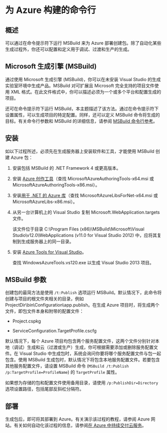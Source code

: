 <properties
   pageTitle="为 Azure 构建的命令行 | Azure"
   description="为 Azure 构建的命令行"
   services="visual-studio-online"
   documentationCenter="na"
   authors="TomArcher"
   manager="douge"
   editor="" />
<tags
   ms.service="multiple"
   ms.date="04/18/2016"
   wacn.date="05/23/2016" />

# 为 Azure 构建的命令行

## 概述

可以通过在命令提示符下运行 MSBuild 来为 Azure 部署创建包。除了自动化某些生成过程外，你还可以配置和定义用于调试、过渡和生产的生成。


## Microsoft 生成引擎 (MSBuild)

通过使用 Microsoft 生成引擎 (MSBuild)，你可以在未安装 Visual Studio 的生成实验室环境中生成产品。MSBuild 对可扩展且 Microsoft 完全支持的项目文件使用 XML 格式。在此文件格式中，你可以描述必须为一个或多个平台和配置生成的项目。

还可在命令提示符下运行 MSBuild，本主题描述了该方法。通过在命令提示符下设置属性，可以生成项目的特定配置。同样，还可以定义 MSBuild 命令将生成的目标。有关命令行参数和 MSBuild 的详细信息，请参阅 [MSBuild 命令行参考](https://msdn.microsoft.com/zh-cn/library/ms164311.aspx)。

## 安装

如以下过程所述，必须先在生成服务器上安装软件和工具，才能使用 MSBuild 创建 Azure 包：

1. 安装包括 MSBuild 的 .NET Framework 4 或更高版本。

1. 安装 [Azure 创作工具](http://go.microsoft.com/fwlink/?LinkId=394615)（查找 MicrosoftAzureAuthoringTools-x64.msi 或 MicrosoftAzureAuthoringTools-x86.msi）。

1. 安装[用于 .NET 的 Azure 库](http://go.microsoft.com/fwlink/?LinkId=394616)（查找 MicrosoftAzureLibsForNet-x64.msi 或 MicrosoftAzureLibs-x86.msi）。

1. 从另一台计算机上的 Visual Studio 复制 Microsoft.WebApplication.targets 文件。

    该文件位于目录 C:\\Program Files (x86)\\MSBuild\\Microsoft\\Visual Studio\\v12.0\\WebApplications (v11.0 for Visual Studio 2012) 中，应将其复制到生成服务器上的同一目录。

1. 安装 [Azure Tools for Visual Studio](http://go.microsoft.com/fwlink/?LinkId=394616)。

    查找 WindowsAzureTools.vs120.exe 以生成 Visual Studio 2013 项目。

## MSBuild 参数

创建包的最简方法是使用 `/t:Publish` 选项运行 MSBuild。默认情况下，此命令将创建与项目的根文件夹相关的目录，例如 ProjectDir\\bin\\Configuration\\app.publish。在生成 Azure 项目时，将生成两个文件，即包文件本身和附带的配置文件：

- Project.cspkg

- ServiceConfiguration.TargetProfile.cscfg

默认情况下，每个 Azure 项目均包含两个服务配置文件，这两个文件分别针对本地（调试）生成和云（过渡或生产）生成，你可根据需要添加或删除服务配置文件。在 Visual Studio 中生成包时，系统会询问你要将哪个服务配置文件与包一起包含。使用 MSBuild 生成包时，默认情况下将包含本地服务配置文件。若要包含其他服务配置文件，请设置 MSBuild 命令 (`MSBuild /t:Publish /p:TargetProfile=ProfileName`) 的 `TargetProfile` 属性。

如果想为存储的包和配置文件使用备用目录，请使用 `/p:PublishDir=Directory` 选项设置路径，包括尾部反斜杠分隔符。

## 部署

生成包后，即可将其部署到 Azure。有关演示该过程的教程，请参阅 Azure 网站。有关如何自动化该过程的信息，请参阅[在 Azure 中持续交付云服务](/documentation/articles/cloud-services-dotnet-continuous-delivery)。

<!---HONumber=Mooncake_0516_2016-->